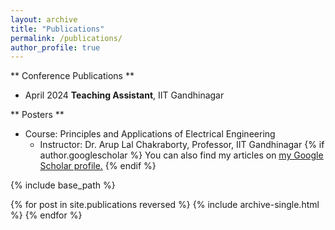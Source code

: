 ```yaml
---
layout: archive
title: "Publications"
permalink: /publications/
author_profile: true
---
```

** Conference Publications **
* April 2024 **Teaching Assistant**, IIT Gandhinagar
 
** Posters **
* Course: Principles and Applications of Electrical Engineering
  * Instructor: Dr. Arup Lal Chakraborty, Professor, IIT Gandhinagar
{% if author.googlescholar %}
  You can also find my articles on <u><a href="{{author.googlescholar}}">my Google Scholar profile</a>.</u>
{% endif %}

{% include base_path %}

{% for post in site.publications reversed %}
  {% include archive-single.html %}
{% endfor %}
